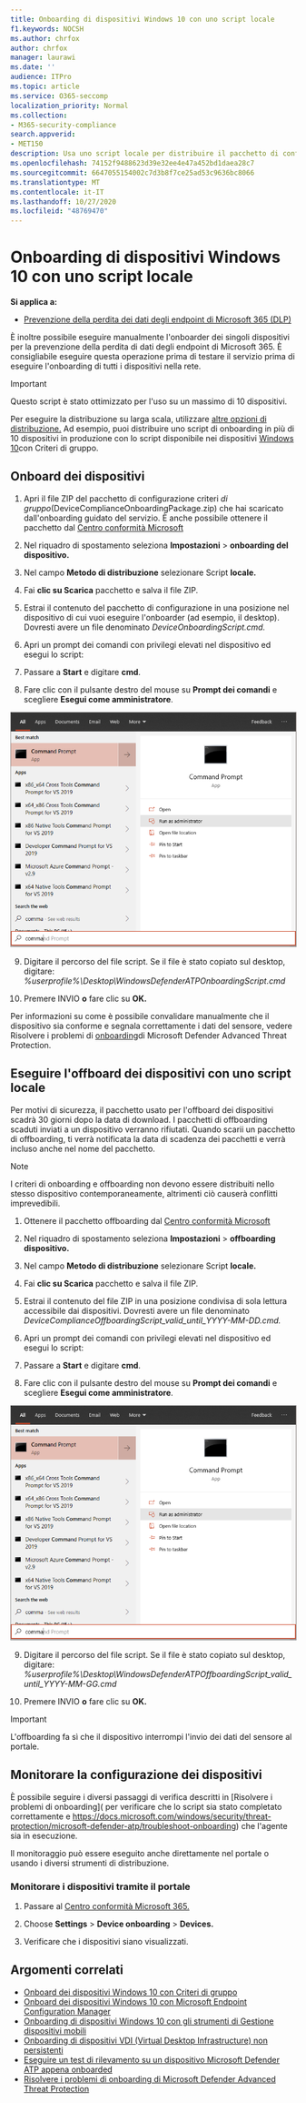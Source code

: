 ```yaml
---
title: Onboarding di dispositivi Windows 10 con uno script locale
f1.keywords: NOCSH
ms.author: chrfox
author: chrfox
manager: laurawi
ms.date: ''
audience: ITPro
ms.topic: article
ms.service: O365-seccomp
localization_priority: Normal
ms.collection:
- M365-security-compliance
search.appverid:
- MET150
description: Usa uno script locale per distribuire il pacchetto di configurazione nei dispositivi in modo che siano onboarded nel servizio.
ms.openlocfilehash: 74152f9488623d39e32ee4e47a452bd1daea28c7
ms.sourcegitcommit: 6647055154002c7d3b8f7ce25ad53c9636bc8066
ms.translationtype: MT
ms.contentlocale: it-IT
ms.lasthandoff: 10/27/2020
ms.locfileid: "48769470"
---
```

# <a name="onboard-windows-10-devices-using-a-local-script"></a>Onboarding di dispositivi Windows 10 con uno script locale

**Si applica a:**

- [Prevenzione della perdita dei dati degli endpoint di Microsoft 365 (DLP)](/microsoft-365/compliance/endpoint-dlp-learn-about)

È inoltre possibile eseguire manualmente l'onboarder dei singoli dispositivi per la prevenzione della perdita di dati degli endpoint di Microsoft 365. È consigliabile eseguire questa operazione prima di testare il servizio prima di eseguire l'onboarding di tutti i dispositivi nella rete.

> [!IMPORTANT]
> Questo script è stato ottimizzato per l'uso su un massimo di 10 dispositivi.
>
> Per eseguire la distribuzione su larga scala, utilizzare [altre opzioni di distribuzione.](dlp-configure-endpoints.md) Ad esempio, puoi distribuire uno script di onboarding in più di 10 dispositivi in produzione con lo script disponibile nei dispositivi [Windows 10](dlp-configure-endpoints-gp.md)con Criteri di gruppo.

## <a name="onboard-devices"></a>Onboard dei dispositivi
 
1.  Apri il file ZIP del pacchetto di configurazione criteri *di gruppo*(DeviceComplianceOnboardingPackage.zip) che hai scaricato dall'onboarding guidato del servizio. È anche possibile ottenere il pacchetto dal [Centro conformità Microsoft](https://compliance.microsoft.com)

2. Nel riquadro di spostamento seleziona **Impostazioni**  >  **onboarding del dispositivo.**

3. Nel campo **Metodo di distribuzione** selezionare Script **locale.**

4. Fai **clic su Scarica** pacchetto e salva il file ZIP.
  
5. Estrai il contenuto del pacchetto di configurazione in una posizione nel dispositivo di cui vuoi eseguire l'onboarder (ad esempio, il desktop). Dovresti avere un file denominato *DeviceOnboardingScript.cmd.*

6.  Apri un prompt dei comandi con privilegi elevati nel dispositivo ed esegui lo script:

7.  Passare a **Start** e digitare **cmd**.

8.  Fare clic con il pulsante destro del mouse su **Prompt dei comandi** e scegliere **Esegui come amministratore**.

![Menu Start della finestra che punta a Esegui come amministratore](../media/dlp-run-as-admin.png)

9.  Digitare il percorso del file script. Se il file è stato copiato sul desktop, digitare: *%userprofile%\Desktop\WindowsDefenderATPOnboardingScript.cmd*

10.  Premere INVIO **o** fare clic su **OK.**

Per informazioni su come è possibile convalidare manualmente che il dispositivo sia conforme e segnala correttamente i dati del sensore, vedere Risolvere i problemi di [onboarding](https://docs.microsoft.com/windows/security/threat-protection/microsoft-defender-atp/troubleshoot-onboarding)di Microsoft Defender Advanced Threat Protection.

## <a name="offboard-devices-using-a-local-script"></a>Eseguire l'offboard dei dispositivi con uno script locale
Per motivi di sicurezza, il pacchetto usato per l'offboard dei dispositivi scadrà 30 giorni dopo la data di download. I pacchetti di offboarding scaduti inviati a un dispositivo verranno rifiutati. Quando scarii un pacchetto di offboarding, ti verrà notificata la data di scadenza dei pacchetti e verrà incluso anche nel nome del pacchetto.

> [!NOTE]
> I criteri di onboarding e offboarding non devono essere distribuiti nello stesso dispositivo contemporaneamente, altrimenti ciò causerà conflitti imprevedibili.

1. Ottenere il pacchetto offboarding dal [Centro conformità Microsoft](https://compliance.microsoft.com)

2. Nel riquadro di spostamento seleziona **Impostazioni**  >  **offboarding dispositivo.**

3. Nel campo **Metodo di distribuzione** selezionare Script **locale.**

4. Fai **clic su Scarica** pacchetto e salva il file ZIP.

5. Estrai il contenuto del file ZIP in una posizione condivisa di sola lettura accessibile dai dispositivi. Dovresti avere un file denominato *DeviceComplianceOffboardingScript_valid_until_YYYY-MM-DD.cmd.*

6.  Apri un prompt dei comandi con privilegi elevati nel dispositivo ed esegui lo script:

7.  Passare a **Start** e digitare **cmd**.

8.  Fare clic con il pulsante destro del mouse su **Prompt dei comandi** e scegliere **Esegui come amministratore**.

![Menu Start della finestra che punta a Esegui come amministratore](../media/dlp-run-as-admin.png)

9.  Digitare il percorso del file script. Se il file è stato copiato sul desktop, digitare: *%userprofile%\Desktop\WindowsDefenderATPOffboardingScript_valid_until_YYYY-MM-GG.cmd*

10.  Premere INVIO **o** fare clic su **OK.**

> [!IMPORTANT]
> L'offboarding fa sì che il dispositivo interrompi l'invio dei dati del sensore al portale.


## <a name="monitor-device-configuration"></a>Monitorare la configurazione dei dispositivi
È possibile seguire i diversi passaggi di verifica descritti in [Risolvere i problemi di onboarding]( per verificare che lo script sia stato completato correttamente e https://docs.microsoft.com/windows/security/threat-protection/microsoft-defender-atp/troubleshoot-onboarding) che l'agente sia in esecuzione.

Il monitoraggio può essere eseguito anche direttamente nel portale o usando i diversi strumenti di distribuzione.

### <a name="monitor-devices-using-the-portal"></a>Monitorare i dispositivi tramite il portale
1. Passare al [Centro conformità Microsoft 365.](https://compliance.microsoft.com)

2. Choose **Settings**  >  **Device onboarding**  >  **Devices.**

3. Verificare che i dispositivi siano visualizzati.


## <a name="related-topics"></a>Argomenti correlati
- [Onboard dei dispositivi Windows 10 con Criteri di gruppo](dlp-configure-endpoints-gp.md)
- [Onboard dei dispositivi Windows 10 con Microsoft Endpoint Configuration Manager](dlp-configure-endpoints-sccm.md)
- [Onboarding di dispositivi Windows 10 con gli strumenti di Gestione dispositivi mobili](dlp-configure-endpoints-mdm.md)
- [Onboarding di dispositivi VDI (Virtual Desktop Infrastructure) non persistenti](dlp-configure-endpoints-vdi.md)
- [Eseguire un test di rilevamento su un dispositivo Microsoft Defender ATP appena onboarded](https://docs.microsoft.com/windows/security/threat-protection/microsoft-defender-atp/run-detection-test)
- [Risolvere i problemi di onboarding di Microsoft Defender Advanced Threat Protection](https://docs.microsoft.com/windows/security/threat-protection/microsoft-defender-atp/troubleshoot-onboarding)
